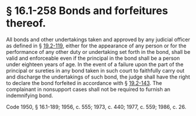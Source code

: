 # § 16.1-258 Bonds and forfeitures thereof.

<p>All bonds and other undertakings taken and approved by any judicial officer as defined in § <a href='http://law.lis.virginia.gov/vacode/19.2-119/'>19.2-119</a>, either for the appearance of any person or for the performance of any other duty or undertaking set forth in the bond, shall be valid and enforceable even if the principal in the bond shall be a person under eighteen years of age. In the event of a failure upon the part of the principal or sureties in any bond taken in such court to faithfully carry out and discharge the undertakings of such bond, the judge shall have the right to declare the bond forfeited in accordance with § <a href='http://law.lis.virginia.gov/vacode/19.2-143/'>19.2-143</a>. The complainant in nonsupport cases shall not be required to furnish an indemnifying bond.</p><p>Code 1950, § 16.1-189; 1956, c. 555; 1973, c. 440; 1977, c. 559; 1986, c. 26.</p>